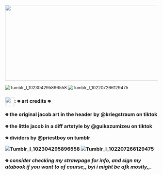 
<img src="https://github.com/user-attachments/assets/41aee69e-2eab-41af-abc2-5d050b67837a" width="550" height="250"/>

![Tumblr_l_102304295896558](https://github.com/user-attachments/assets/1b1ca2c7-804e-4187-b78d-b88c1d5bb36c)
![Tumblr_l_102207266129475](https://github.com/user-attachments/assets/6ca4f4e3-2923-47b9-942d-0ca95183fd7e)

 <h3><img align="center" height="30" src="https://github.com/user-attachments/assets/316796bb-5021-439c-929d-6e62d1d6b00c">: 𖦹 art credits 𖦹

𖦹 the original jacob art in the header by @kriegstraum on tiktok

𖦹 the little jacob in a diff 
artstyle by @guikazumizeu on tiktok

𖦹 dividers by @priestboy on tumblr

![Tumblr_l_102304295896558](https://github.com/user-attachments/assets/1b1ca2c7-804e-4187-b78d-b88c1d5bb36c)
![Tumblr_l_102207266129475](https://github.com/user-attachments/assets/6ca4f4e3-2923-47b9-942d-0ca95183fd7e)

𖦹 *consider checking my strawpage for info, and sign my atabook if you want to of course,, byi i might be afk mostly,,.*
